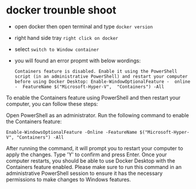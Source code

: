 # docker trounble shoot

* open docker then open terminal and type `docker version`
* right hand side tray `right click on docker`
* select `switch to Window container `
* you will found an error propmt with below wordings:
  
  `Containers feature is disabled. Enable it using the PowerShell script (in an administrative PowerShell)
   and restart your computer before using Docker Desktop:
   Enable-WindowOptionalFeature -  online -  FeatureName $("Microsoft-Hyper-V",  "Containers") -All`

To enable the Containers feature using PowerShell and then restart your computer, you can follow these steps:

Open PowerShell as an administrator.
Run the following command to enable the Containers feature:

`Enable-WindowsOptionalFeature -Online -FeatureName $("Microsoft-Hyper-V", "Containers") -All`

After running the command, it will prompt you to restart your computer to apply the changes. Type 'Y' to confirm and press Enter.
Once your computer restarts, you should be able to use Docker Desktop with the Containers feature enabled.
Please make sure to run this command in an administrative PowerShell session to ensure it has the necessary permissions to make changes to Windows features.
  
